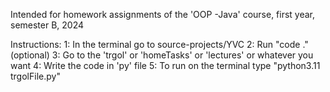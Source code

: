 Intended for homework assignments of the 'OOP -Java' course, first year, semester B, 2024

Instructions:
1: In the terminal go to source-projects/YVC
2: Run "code ." (optional)
3: Go to the 'trgol' or 'homeTasks' or 'lectures' or whatever you want
4: Write the code in 'py' file
5: To run on the terminal type "python3.11 trgolFile.py"

